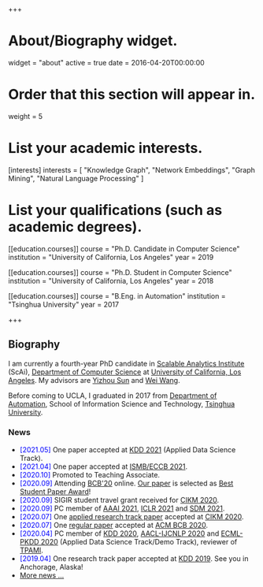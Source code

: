 +++
# About/Biography widget.
widget = "about"
active = true
date = 2016-04-20T00:00:00

# Order that this section will appear in.
weight = 5

# List your academic interests.
[interests]
  interests = [
    "Knowledge Graph",
    "Network Embeddings",
    "Graph Mining",
    "Natural Language Processing"
  ]

# List your qualifications (such as academic degrees).
[[education.courses]]
  course = "Ph.D. Candidate in Computer Science"
  institution = "University of California, Los Angeles"
  year = 2019

[[education.courses]]
  course = "Ph.D. Student in Computer Science"
  institution = "University of California, Los Angeles"
  year = 2018

[[education.courses]]
  course = "B.Eng. in Automation"
  institution = "Tsinghua University"
  year = 2017
 
+++

## Biography

I am currently a fourth-year PhD candidate in [Scalable Analytics Institute](https://scai.cs.ucla.edu/) (ScAi), [Department of Computer Science](https://www.cs.ucla.edu/) at [University of California, Los Angeles](http://www.ucla.edu/). My advisors are [Yizhou Sun](http://web.cs.ucla.edu/~yzsun/) and [Wei Wang](http://web.cs.ucla.edu/~weiwang/).

Before coming to UCLA, I graduated in 2017 from [Department of Automation](http://www.au.tsinghua.edu.cn/publish/auen/index.html), School of Information Science and Technology, [Tsinghua University](http://www.tsinghua.edu.cn/publish/newthu/index.html).

### News
- <span style="color:blue">[2021.05]</span> One paper accepted at [KDD 2021](https://www.kdd.org/kdd2021) (Applied Data Science Track).
- <span style="color:blue">[2021.04]</span> One paper accepted at [ISMB/ECCB 2021](https://www.iscb.org/ismbeccb2021).
- <span style="color:blue">[2020.10]</span> Promoted to Teaching Associate.
- <span style="color:blue">[2020.09]</span> Attending [BCB'20](https://acm-bcb.org/2020/index.php) online. [Our paper](https://www.haojunheng.com/project/goterm/) is selected as [Best Student Paper Award](https://twitter.com/acm_bcb/status/1309238014967767041?s=20)!
- <span style="color:blue">[2020.09]</span> SIGIR student travel grant received for [CIKM 2020](https://cikm2020.org/).
- <span style="color:blue">[2020.09]</span> PC member of [AAAI 2021](https://aaai.org/Conferences/AAAI-21/), [ICLR 2021](https://iclr.cc/) and [SDM 2021](https://www.siam.org/conferences/cm/conference/sdm21).
- <span style="color:blue">[2020.07]</span> One [applied research track paper](https://www.amazon.science/blog/improving-complementary-product-recommendations) accepted at [CIKM 2020](https://cikm2020.org/).
- <span style="color:blue">[2020.07]</span> One [regular paper](https://www.haojunheng.com/project/goterm/) accepted at [ACM BCB 2020](https://acm-bcb.org/2020/index.php).
- <span style="color:blue">[2020.04]</span> PC member of [KDD 2020](https://www.kdd.org/kdd2020/), [AACL-IJCNLP 2020](http://aacl2020.org/) and [ECML-PKDD 2020](https://ecmlpkdd2020.net/) (Applied Data Science Track/Demo Track), reviewer of [TPAMI](https://ieeexplore.ieee.org/xpl/RecentIssue.jsp?punumber=34).
- <span style="color:blue">[2019.04]</span> One research track paper accepted at [KDD 2019](https://www.kdd.org/kdd2019/). See you in Anchorage, Alaska!
- [More news ...](https://www.haojunheng.com/others/news)